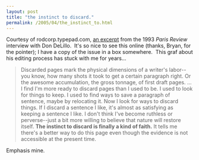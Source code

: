 ```yaml
---
layout: post
title: "the instinct to discard."
permalink: /2005/04/the_instinct_to.html
---
```


<p>Courtesy of rodcorp.typepad.com, <a href="http://rodcorp.typepad.com/rodcorp/2005/03/how_we_work_don.html">an excerpt</a> from the 1993 <em>Paris Review</em> interview with Don DeLillo.&nbsp; It's so nice to see this online (thanks, Bryan, for the pointer); I have a copy of the issue in a box somewhere.&nbsp; This graf about his editing process has stuck with me for years...</p><blockquote dir="ltr" style="MARGIN-RIGHT: 0px"><p>Discarded pages mark the physical dimensions of a writer's labor--you know, how many shots it took to get a certain paragraph right. Or the awesome accumulation, the gross tonnage, of first draft pages. ... I find I'm more ready to discard pages than I used to be. I used to look for things to keep. I used to find ways to save a paragraph of sentence, maybe by relocating it. Now I look for ways to discard things. If I discard a sentence I like, it's almost as satisfying as keeping a sentence I like. I don't think I've become ruthless or perverse--just a bit more willing to believe that nature will restore itself. <strong>The instinct to discard is finally a kind of faith.</strong> It tells me there's a better way to do this page even though the evidence is not accessible at the present time.</p></blockquote><p>Emphasis mine.</p>


